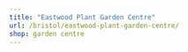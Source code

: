 ```yaml
---
title: "Eastwood Plant Garden Centre"
url: /bristol/eastwood-plant-garden-centre/
shop: garden centre
---
```


